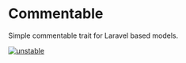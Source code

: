 # Commentable
Simple commentable trait for Laravel based models.

[![unstable](http://badges.github.io/stability-badges/dist/unstable.svg)](http://github.com/badges/stability-badges)
